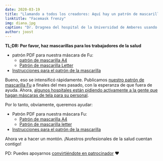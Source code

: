 ```yaml
---
date: 2020-03-19
title: "Llamando a todos los creadores: Aquí hay un patrón de mascarilla en un PDF de una página, ve a hacer algunas y ayuda a vencer este bicho"
linktitle: "Facemask frenzy"
img: diana.jpg
caption: "Dr. Dragnea del hospital de la Universidad de Amberes usando una máscara de Fu"
author: joost
---
```


<Note>

**TL;DR: Por favor, haz mascarillas para los trabajadores de la salud**


 - patrón PDF para nuestra máscara de Fu:
   - [patrón de mascarilla A4](/fu-facemask-freesewing.org.a4.es.pdf)
   - [Patrón de mascarilla Letter](/fu-facemask-freesewing.org.letter.es.pdf)
 - [Instrucciones para el patrón de la mascarilla](/docs/patterns/fu/instructions/)

</Note>

<YouTube id='VcQ69_ANsRA' />

Bueno, eso se intensificó rápidamente. Publicamos [nuestro patrón de mascarilla Fu](/designs/fu/) a finales del mes pasado, con la esperanza de que fuera de ayuda. Ahora, [algunos hospitales están pidiendo activamente a la gente que hagan máscaras de tela para su personal](https://www.uza.be/mondmaskers).

Por lo tanto, obviamente, queremos ayudar:

 - Patrón PDF para nuestra máscara Fu:
   - [Patrón de mascarilla A4](/fu-facemask-freesewing.org.a4.es.pdf)
   - [Patrón de mascarilla letter](/fu-facemask-freesewing.org.letter.es.pdf)
 - [Instrucciones para el patrón de la mascarilla](/docs/patterns/fu/instructions/)

Ahora ve a hacer un montón. ¡Nuestros profesionales de la salud cuentan contigo!

<Note>

PD: Puedes apoyarnos [convirtiéndote en patrocinador](/patrons/join/) ❤
</Note>

